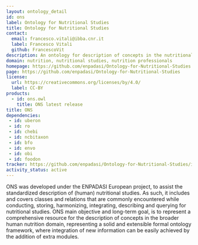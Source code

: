 ```yaml
---
layout: ontology_detail
id: ons
label: Ontology for Nutritional Studies
title: Ontology for Nutritional Studies
contact:
  email: francesco.vitali@ibba.cnr.it
  label: Francesco Vitali
  github: FrancescoVit
description: An ontology for description of concepts in the nutritional studies domain. 
domain: nutrition, nutritional studies, nutrition professionals 
homepage: https://github.com/enpadasi/Ontology-for-Nutritional-Studies
page: https://github.com/enpadasi/Ontology-for-Nutritional-Studies
license:
  url: https://creativecommons.org/licenses/by/4.0/
  label: CC-BY
products:
  - id: ons.owl
    title: ONS latest release
title: ONS
dependencies:
 - id: uberon
 - id: ro
 - id: chebi
 - id: ncbitaxon
 - id: bfo
 - id: envo
 - id: obi
 - id: foodon
tracker: https://github.com/enpadasi/Ontology-for-Nutritional-Studies/issues
activity_status: active
---
```


ONS was developed under the ENPADASI European project, to assist the standardized description of (human) nutritional studies. As such, it includes and covers classes and relations that are commonly encountered while conducting, storing, harmonizing, integrating, describing and querying for nutritional studies. ONS main objective and long-term goal, is to represent a comprehensive resource for the description of concepts in the broader human nutrition domain, representing a solid and extensible formal ontology framework, where integration of new information can be easily achieved by the addition of extra modules.
